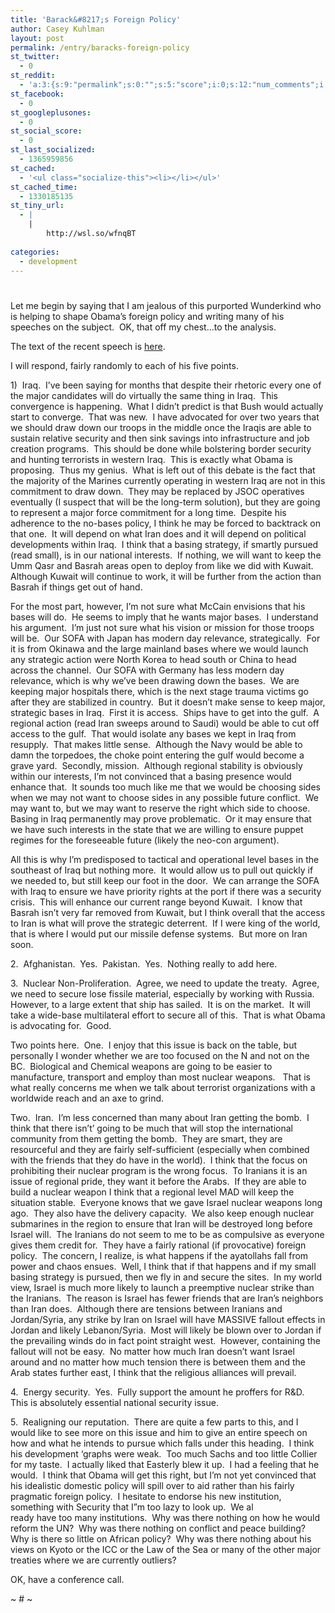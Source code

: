 ```yaml
---
title: 'Barack&#8217;s Foreign Policy'
author: Casey Kuhlman
layout: post
permalink: /entry/baracks-foreign-policy
st_twitter:
  - 0
st_reddit:
  - 'a:3:{s:9:"permalink";s:0:"";s:5:"score";i:0;s:12:"num_comments";i:0;}'
st_facebook:
  - 0
st_googleplusones:
  - 0
st_social_score:
  - 0
st_last_socialized:
  - 1365959856
st_cached:
  - '<ul class="socialize-this"><li></li></ul>'
st_cached_time:
  - 1330185135
st_tiny_url:
  - |
    |
        http://wsl.so/wfnqBT
        
categories:
  - development
---
```

# 

Let me begin by saying that I am jealous of this purported Wunderkind who is helping to shape Obama’s foreign policy and writing many of his speeches on the subject.  OK, that off my chest…to the analysis.

The text of the recent speech is [here][1].  

 [1]: http://my.barackobama.com/page/community/post/amandascott/gGxkFr

I will respond, fairly randomly to each of his five points.

1)  Iraq.  I’ve been saying for months that despite their rhetoric every one of the major candidates will do virtually the same thing in Iraq.  This convergence is happening.  What I didn’t predict is that Bush would actually start to converge.  That was new.  I have advocated for over two years that we should draw down our troops in the middle once the Iraqis are able to sustain relative security and then sink savings into infrastructure and job creation programs.  This should be done while bolstering border security and hunting terrorists in western Iraq.  This is exactly what Obama is proposing.  Thus my genius.  What is left out of this debate is the fact that the majority of the Marines currently operating in western Iraq are not in this commitment to draw down.  They may be replaced by JSOC operatives eventually (I suspect that will be the long-term solution), but they are going to represent a major force commitment for a long time.  Despite his adherence to the no-bases policy, I think he may be forced to backtrack on that one.  It will depend on what Iran does and it will depend on political developments within Iraq.  I think that a basing strategy, if smartly pursued (read small), is in our national interests.  If nothing, we will want to keep the Umm Qasr and Basrah areas open to deploy from like we did with Kuwait.  Although Kuwait will continue to work, it will be further from the action than Basrah if things get out of hand.  

For the most part, however, I’m not sure what McCain envisions that his bases will do.  He seems to imply that he wants major bases.  I understand his argument.  I’m just not sure what his vision or mission for those troops will be.  Our SOFA with Japan has modern day relevance, strategically.  For it is from Okinawa and the large mainland bases where we would launch any strategic action were North Korea to head south or China to head across the channel.  Our SOFA with Germany has less modern day relevance, which is why we’ve been drawing down the bases.  We are keeping major hospitals there, which is the next stage trauma victims go after they are stabilized in country.  But it doesn’t make sense to keep major, strategic bases in Iraq.  First it is access.  Ships have to get into the gulf.  A regional action (read Iran sweeps around to Saudi) would be able to cut off access to the gulf.  That would isolate any bases we kept in Iraq from resupply.  That makes little sense.  Although the Navy would be able to damn the torpedoes, the choke point entering the gulf would become a grave yard.  Secondly, mission.  Although regional stability is obviously within our interests, I’m not convinced that a basing presence would enhance that.  It sounds too much like me that we would be choosing sides when we may not want to choose sides in any possible future conflict.  We may want to, but we may want to reserve the right which side to choose.  Basing in Iraq permanently may prove problematic.  Or it may ensure that we have such interests in the state that we are willing to ensure puppet regimes for the foreseeable future (likely the neo-con argument).  

All this is why I’m predisposed to tactical and operational level bases in the southeast of Iraq but nothing more.  It would allow us to pull out quickly if we needed to, but still keep our foot in the door.  We can arrange the SOFA with Iraq to ensure we have priority rights at the port if there was a security crisis.  This will enhance our current range beyond Kuwait.  I know that Basrah isn’t very far removed from Kuwait, but I think overall that the access to Iran is what will prove the strategic deterrent.  If I were king of the world, that is where I would put our missile defense systems.  But more on Iran soon.

2.  Afghanistan.  Yes.  Pakistan.  Yes.  Nothing really to add here.  

3.  Nuclear Non-Proliferation.  Agree, we need to update the treaty.  Agree, we need to secure lose fissile material, especially by working with Russia.  However, to a large extent that ship has sailed.  It is on the market.  It will take a wide-base multilateral effort to secure all of this.  That is what Obama is advocating for.  Good.

Two points here.  One.  I enjoy that this issue is back on the table, but personally I wonder whether we are too focused on the N and not on the BC.  Biological and Chemical weapons are going to be easier to manufacture, transport and employ than most nuclear weapons.   That is what really concerns me when we talk about terrorist organizations with a worldwide reach and an axe to grind.  

Two.  Iran.  I’m less concerned than many about Iran getting the bomb.  I think that there isn’t’ going to be much that will stop the international community from them getting the bomb.  They are smart, they are resourceful and they are fairly self-sufficient (especially when combined with the friends that they do have in the world).  I think that the focus on prohibiting their nuclear program is the wrong focus.  To Iranians it is an issue of regional pride, they want it before the Arabs.  If they are able to build a nuclear weapon I think that a regional level MAD will keep the situation stable.  Everyone knows that we gave Israel nuclear weapons long ago.  They also have the delivery capacity.  We also keep enough nuclear submarines in the region to ensure that Iran will be destroyed long before Israel will.  The Iranians do not seem to me to be as compulsive as everyone gives them credit for.  They have a fairly rational (if provocative) foreign policy.  The concern, I realize, is what happens if the ayatollahs fall from power and chaos ensues.  Well, I think that if that happens and if my small basing strategy is pursued, then we fly in and secure the sites.  In my world view, Israel is much more likely to launch a preemptive nuclear strike than the Iranians.  The reason is Israel has fewer friends that are Iran’s neighbors than Iran does.  Although there are tensions between Iranians and Jordan/Syria, any strike by Iran on Israel will have MASSIVE fallout effects in Jordan and likely Lebanon/Syria.  Most will likely be blown over to Jordan if the prevailing winds do in fact point straight west.  However, containing the fallout will not be easy.  No matter how much Iran doesn’t want Israel around and no matter how much tension there is between them and the Arab states further east, I think that the religious alliances will prevail.

4.  Energy security.  Yes.  Fully support the amount he proffers for R&D.  This is absolutely essential national security issue.  

5.  Realigning our reputation.  There are quite a few parts to this, and I would like to see more on this issue and him to give an entire speech on how and what he intends to pursue which falls under this heading.  I think his development ‘graphs were weak.  Too much Sachs and too little Collier for my taste.  I actually liked that Easterly blew it up.  I had a feeling that he would.  I think that Obama will get this right, but I’m not yet convinced that his idealistic domestic policy will spill over to aid rather than his fairly pragmatic foreign policy.  I hesitate to endorse his new institution, something with Security that I”m too lazy to look up.  We al  
ready have too many institutions.  Why was there nothing on how he would reform the UN?  Why was there nothing on conflict and peace building?  Why is there so little on African policy?  Why was there nothing about his views on Kyoto or the ICC or the Law of the Sea or many of the other major treaties where we are currently outliers?

OK, have a conference call.

~ # ~